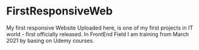 # FirstResponsiveWeb
My first responsive Website
Uploaded here, is one of my first projects in IT world - first officially released.
In FrontEnd Field I am training from March 2021 by basing on Udemy courses.
